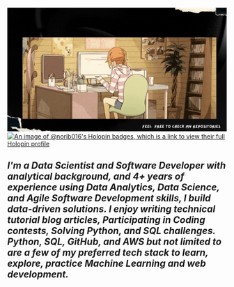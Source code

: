![Bhanu's GitHub profile README.md welcome banner image](https://github.com/norib016/norib016/blob/main/handdrawn.gif "Welcome to my GitHub")
[![An image of @norib016's Holopin badges, which is a link to view their full Holopin profile](https://holopin.me/norib016)](https://holopin.io/@norib016)
## _I'm a Data Scientist and Software Developer with analytical background, and 4+ years of experience using Data Analytics, Data Science, and Agile Software Development skills, I build data-driven solutions. I enjoy writing technical tutorial blog articles, Participating in Coding contests, Solving Python, and SQL challenges. Python, SQL, GitHub, and AWS but not limited to are a few of my preferred tech stack to learn, explore, practice Machine Learning and web development._
          
